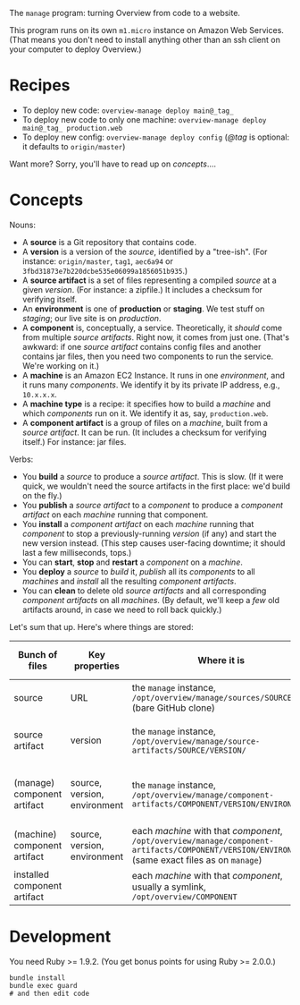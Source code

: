 The `manage` program: turning Overview from code to a website.

This program runs on its own `m1.micro` instance on Amazon Web Services.
(That means you don't need to install anything other than an ssh client on your
computer to deploy Overview.)

# Recipes

* To deploy new code: `overview-manage deploy main@_tag_`
* To deploy new code to only one machine: `overview-manage deploy main@_tag_ production.web`
* To deploy new config: `overview-manage deploy config` (_@tag_ is optional: it defaults to `origin/master`)

Want more? Sorry, you'll have to read up on _concepts_....

# Concepts

Nouns:

* A **source** is a Git repository that contains code.
* A **version** is a version of the *source*, identified by a "tree-ish". (For instance: `origin/master`, `tag1`, `aec6a94` or `3fbd31873e7b220dcbe535e06099a1856051b935`.)
* A **source artifact** is a set of files representing a compiled *source* at a given *version*. (For instance: a zipfile.) It includes a checksum for verifying itself.
* An **environment** is one of **production** or **staging**. We test stuff on *staging*; our live site is on *production*.
* A **component** is, conceptually, a service. Theoretically, it _should_ come from multiple *source artifacts*. Right now, it comes from just one. (That's awkward: if one *source artifact* contains config files and another contains jar files, then you need two components to run the service. We're working on it.)
* A **machine** is an Amazon EC2 Instance. It runs in one *environment*, and it runs many *components*. We identify it by its private IP address, e.g., `10.x.x.x`.
* A **machine type** is a recipe: it specifies how to build a *machine* and which *components* run on it. We identify it as, say, `production.web`.
* A **component artifact** is a group of files on a *machine*, built from a *source artifact*. It can be run. (It includes a checksum for verifying itself.) For instance: jar files.

Verbs:

* You **build** a *source* to produce a *source artifact*. This is slow. (If it were quick, we wouldn't need the source artifacts in the first place: we'd build on the fly.)
* You **publish** a *source artifact* to a *component* to produce a *component artifact* on each *machine* running that component.
* You **install** a *component artifact* on each *machine* running that *component* to stop a previously-running *version* (if any) and start the new version instead. (This step causes user-facing downtime; it should last a few milliseconds, tops.)
* You can **start**, **stop** and **restart** a *component* on a *machine*.
* You **deploy** a *source* to *build* it, *publish* all its *components*  to all *machines* and *install* all the resulting *component artifacts*.
* You can **clean** to delete old *source artifacts* and all corresponding *component artifacts* on all *machines*. (By default, we'll keep a _few_ old artifacts around, in case we need to roll back quickly.)

Let's sum that up. Here's where things are stored:

| Bunch of files | Key properties | Where it is | What you can do with it |
| -------------- | -------------- | ----------- | ----------------------- |
| source | URL | the `manage` instance, `/opt/overview/manage/sources/SOURCE.git` (bare GitHub clone) | *build* at a given version |
| source artifact | version | the `manage` instance, `/opt/overview/manage/source-artifacts/SOURCE/VERSION/` | *prepare* to publish; *verify* |
| (manage) component artifact | source, version, environment | the `manage` instance, `/opt/overview/manage/component-artifacts/COMPONENT/VERSION/ENVIRONMENT` | *publish* to all relevant machines; *verify* |
| (machine) component artifact | source, version, environment | each *machine* with that *component*, `/opt/overview/manage/component-artifacts/COMPONENT/VERSION/ENVIRONMENT` (same exact files as on `manage`) | *install*; *verify* |
| installed component artifact | | each *machine* with that *component*, usually a symlink, `/opt/overview/COMPONENT` | *start*, *stop*, *restart* |

# Development

You need Ruby >= 1.9.2. (You get bonus points for using Ruby >= 2.0.0.)

    bundle install
    bundle exec guard
    # and then edit code
